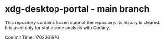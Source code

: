 # xdg-desktop-portal - main branch

This repository contains frozen state of the repository.
Its history is cleared. It is used only for static code
analysis with Codacy.

Commit Time: 1702361970